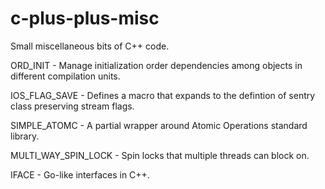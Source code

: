 # c-plus-plus-misc
Small miscellaneous bits of C++ code.

ORD_INIT - Manage initialization order dependencies among objects in different compilation units.

IOS_FLAG_SAVE - Defines a macro that expands to the defintion of sentry class preserving stream flags.

SIMPLE_ATOMC - A partial wrapper around Atomic Operations standard library.

MULTI_WAY_SPIN_LOCK - Spin locks that multiple threads can block on.

IFACE - Go-like interfaces in C++.
